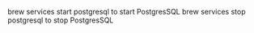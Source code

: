 brew services start postgresql to start PostgresSQL
brew services stop postgresql to stop PostgresSQL

